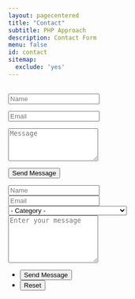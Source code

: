 ```yaml
---
layout: pagecentered
title: "Contact"
subtitle: PHP Approach
description: Contact Form
menu: false
id: contact
sitemap:
  exclude: 'yes'
---
```


<br/>
<form name="sentMessage" id="contactForm" novalidate>
        <div class="row">
          <div class="col-md-6">
            <div class="form-group">
              <input type="text" id="name" class="form-control" placeholder="Name" required="required">
              <p class="help-block text-danger"></p>
            </div>
          </div>
          <div class="col-md-6">
            <div class="form-group">
              <input type="email" id="email" class="form-control" placeholder="Email" required="required">
              <p class="help-block text-danger"></p>
            </div>
          </div>
        </div>
        <div class="form-group">
          <textarea name="message" id="message" class="form-control" rows="4" placeholder="Message" required></textarea>
          <p class="help-block text-danger"></p>
        </div>
        <div id="success"></div>
        <button type="submit" class="btn btn-default">Send Message</button>
</form>

<section>
	<form name="sentMessage" id="contactForm" novalidate>
		<div class="row uniform 50%">
			<div class="6u 12u$(4) form-group">
				<input type="text" name="name" id="name" class="form-control" value="" placeholder="Name" required="required" />
			</div>
			<div class="6u$ 12u$(4) form-group">
				<input type="email" name="email" id="email" class="form-control" value="" placeholder="Email" required="required" />
			</div>
			<div class="12u$ form-group">
				<div class="select-wrapper">
					<select name="category" id="category" class="form-control" required="required">
						<option value="">- Category -</option>
						<option value="1">General Question</option>
						<option value="2">Bug Report</option>
						<option value="3">Warning Bubble trk: tracker</option>
						<option value="4">I'd like to join the Development Team</option>
						<option value="5">Sponsoring</option>
					</select>
				</div>
			</div>
			<div class="12u$ form-group">
				<textarea name="message" id="message" class="form-control" placeholder="Enter your message" rows="6" required="required"></textarea>
			<p class="help-block text-danger"></p>
			</div>
			<div id="success"></div>
			<div class="12u$">
				<ul class="actions">
					<li><input type="submit" value="Send Message" class="special" /></li>
					<li><input type="reset" value="Reset" /></li>
				</ul>
			</div>
		</div>
	</form>
</section>
<br/>
<script type="text/javascript" src="mail/jqBootstrapValidation.js"></script> 
<script type="text/javascript" src="mail/contact_me.js"></script> 

